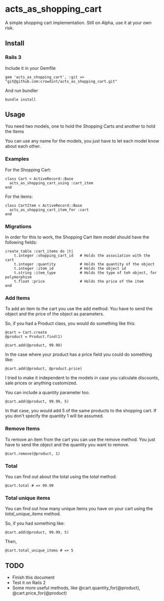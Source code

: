 # acts_as_shopping_cart

A simple shopping cart implementation. Still on Alpha, use it at your own risk.

## Install

### Rails 3

Include it in your Gemfile

    gem 'acts_as_shopping_cart', :git => "git@github.com:crowdint/acts_as_shopping_cart.git"
    
And run bundler

    bundle install
    
## Usage

You need two models, one to hold the Shopping Carts and another to hold the Items

You can use any name for the models, you just have to let each model know about each other.

### Examples

For the Shopping Cart:

    class Cart < ActiveRecord::Base
      acts_as_shopping_cart_using :cart_item
    end


For the items:

    class CartItem < ActiveRecord::Base
      acts_as_shopping_cart_item_for :cart
    end

### Migrations

In order for this to work, the Shopping Cart Item model should have the following fields:

    create_table :cart_items do |t|
        t.integer :shopping_cart_id   # Holds the association with the cart
        t.integer :quantity           # Holds the quantity of the object
        t.integer :item_id            # Holds the object id
        t.string :item_type           # Holds the type of teh object, for polymorphism
        t.float :price                # Holds the price of the item
    end

### Add Items

To add an item to the cart you use the add method. You have to send the object and the price of the object as parameters.

So, if you had a Product class, you would do something like this:

    @cart = Cart.create
    @product = Product.find(1)
    
    @cart.add(@product, 99.99)
    
In the case where your product has a price field you could do something like:

    @cart.add(@product, @product.price)

I tried to make it independent to the models in case you calculate discounts, sale prices or anything customized.

You can include a quantity parameter too.

    @cart.add(@product, 99.99, 5)

In that case, you would add 5 of the same products to the shopping cart. If you don't specify the quantity 1 will be assumed.

### Remove Items

To remove an item from the cart you can use the remove method. You just have to send the object and the quantity you want to remove.

    @cart.remove(@product, 1)

### Total

You can find out about the total using the _total_ method:

    @cart.total # => 99.99

### Total unique items

You can find out how many unique items you have on your cart using the _total_unique_items_ method.

So, if you had something like:

    @cart.add(@product, 99.99, 5)
    
Then,

    @cart.total_unique_items # => 5

## TODO

* Finish this document
* Test it on Rails 2
* Some more useful methods, like @cart.quantity_for(@product), @cart.price_for(@product)